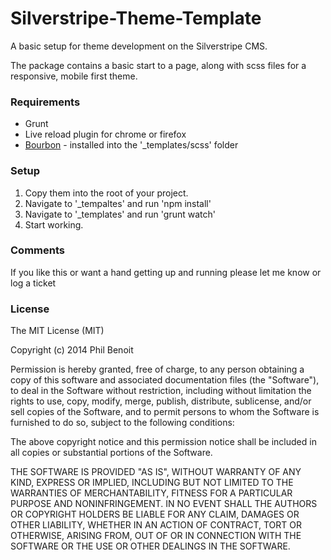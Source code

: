 Silverstripe-Theme-Template
===========================

A basic setup for theme development on the Silverstripe CMS. 

The package contains a basic start to a page, along with scss files for a responsive, mobile first theme.

### Requirements

- Grunt
- Live reload plugin for chrome or firefox
- [Bourbon](http://bourbon.io/) - installed into the '_templates/scss' folder

### Setup

1. Copy them into the root of your project.
2. Navigate to '_tempaltes' and run 'npm install'
2. Navigate to '_templates' and run 'grunt watch'
3. Start working. 

### Comments

If you like this or want a hand getting up and running please let me know or log a ticket

### License

The MIT License (MIT)

Copyright (c) 2014 Phil Benoit

Permission is hereby granted, free of charge, to any person obtaining a copy
of this software and associated documentation files (the "Software"), to deal
in the Software without restriction, including without limitation the rights
to use, copy, modify, merge, publish, distribute, sublicense, and/or sell
copies of the Software, and to permit persons to whom the Software is
furnished to do so, subject to the following conditions:

The above copyright notice and this permission notice shall be included in all
copies or substantial portions of the Software.

THE SOFTWARE IS PROVIDED "AS IS", WITHOUT WARRANTY OF ANY KIND, EXPRESS OR
IMPLIED, INCLUDING BUT NOT LIMITED TO THE WARRANTIES OF MERCHANTABILITY,
FITNESS FOR A PARTICULAR PURPOSE AND NONINFRINGEMENT. IN NO EVENT SHALL THE
AUTHORS OR COPYRIGHT HOLDERS BE LIABLE FOR ANY CLAIM, DAMAGES OR OTHER
LIABILITY, WHETHER IN AN ACTION OF CONTRACT, TORT OR OTHERWISE, ARISING FROM,
OUT OF OR IN CONNECTION WITH THE SOFTWARE OR THE USE OR OTHER DEALINGS IN THE
SOFTWARE.